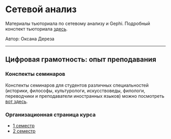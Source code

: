 # Сетевой анализ

Материалы тьюториала по сетевому анализу и Gephi. Подробный конспект тьюториала [здесь](https://github.com/ancatmara/DL-Voronovo-Networks/blob/master/network_analysis.md).

Автор: Оксана Дереза

---
## Цифровая грамотность: опыт преподавания

### Конспекты семинаров

Конспекты семинаров для студентов различных специальностей (историки, философы, культурологи, искусствоведы, филологи, переводчики и преподаватели иностранных языков) можно посмотреть [вот здесь](https://www.gitbook.com/@ancatmara).

### Организационная страница курса

* [1 семестр](http://wiki.cs.hse.ru/%D0%A6%D0%B8%D1%84%D1%80%D0%BE%D0%B2%D0%B0%D1%8F_%D0%B3%D1%80%D0%B0%D0%BC%D0%BE%D1%82%D0%BD%D0%BE%D1%81%D1%82%D1%8C)
* [2 семестр](http://wiki.cs.hse.ru/%D0%A6%D0%B8%D1%84%D1%80%D0%BE%D0%B2%D0%B0%D1%8F_%D0%B3%D1%80%D0%B0%D0%BC%D0%BE%D1%82%D0%BD%D0%BE%D1%81%D1%82%D1%8C_2018_(2_%D1%81%D0%B5%D0%BC%D0%B5%D1%81%D1%82%D1%80))
